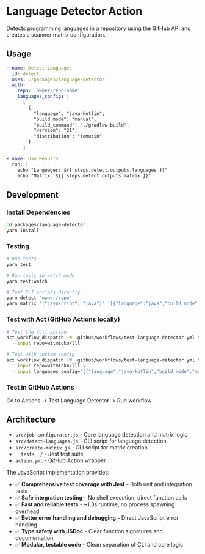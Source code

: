 # Language Detector Action

Detects programming languages in a repository using the GitHub API and creates a scanner matrix configuration.

## Usage

```yaml
- name: Detect Languages
  id: detect
  uses: ./packages/language-detector
  with:
    repo: 'owner/repo-name'
    languages_config: |
      [
        {
          "language": "java-kotlin",
          "build_mode": "manual",
          "build_command": "./gradlew build",
          "version": "21",
          "distribution": "temurin"
        }
      ]

- name: Use Results
  run: |
    echo "Languages: ${{ steps.detect.outputs.languages }}"
    echo "Matrix: ${{ steps.detect.outputs.matrix }}"
```

## Development

### Install Dependencies

```bash
cd packages/language-detector
yarn install
```

### Testing

```bash
# Run tests
yarn test

# Run tests in watch mode
yarn test:watch

# Test CLI scripts directly
yarn detect "owner/repo"
yarn matrix '["javascript", "java"]' '[{"language":"java","build_mode":"manual"}]'
```

### Test with Act (GitHub Actions locally)

```bash
# Test the full action
act workflow_dispatch -W .github/workflows/test-language-detector.yml \
  --input repo=witmicko/lll

# Test with custom config
act workflow_dispatch -W .github/workflows/test-language-detector.yml \
  --input repo=witmicko/lll \
  --input languages_config='[{"language":"java-kotlin","build_mode":"manual","build_command":"./gradlew build"}]'
```

### Test in GitHub Actions

Go to Actions → Test Language Detector → Run workflow

## Architecture

- `src/job-configurator.js` - Core language detection and matrix logic
- `src/detect-languages.js` - CLI script for language detection
- `src/create-matrix.js` - CLI script for matrix creation
- `__tests__/` - Jest test suite
- `action.yml` - GitHub Action wrapper

The JavaScript implementation provides:
- ✅ **Comprehensive test coverage with Jest** - Both unit and integration tests
- ✅ **Safe integration testing** - No shell execution, direct function calls
- ✅ **Fast and reliable tests** - ~1.3s runtime, no process spawning overhead
- ✅ **Better error handling and debugging** - Direct JavaScript error handling
- ✅ **Type safety with JSDoc** - Clear function signatures and documentation
- ✅ **Modular, testable code** - Clean separation of CLI and core logic